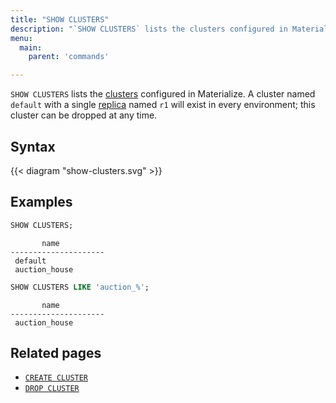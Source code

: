 ```yaml
---
title: "SHOW CLUSTERS"
description: "`SHOW CLUSTERS` lists the clusters configured in Materialize."
menu:
  main:
    parent: 'commands'

---
```


`SHOW CLUSTERS` lists the [clusters](/overview/key-concepts/#clusters) configured in Materialize. A cluster named `default` with a single [replica](/overview/key-concepts/#cluster-replicas) named `r1` will exist in every environment; this cluster can be dropped at any time.

## Syntax

{{< diagram "show-clusters.svg" >}}

## Examples

```sql
SHOW CLUSTERS;
```

```nofmt
       name
---------------------
 default
 auction_house
```

```sql
SHOW CLUSTERS LIKE 'auction_%';
```

```nofmt
       name
---------------------
 auction_house
```


## Related pages

- [`CREATE CLUSTER`](../create-cluster)
- [`DROP CLUSTER`](../drop-cluster)
